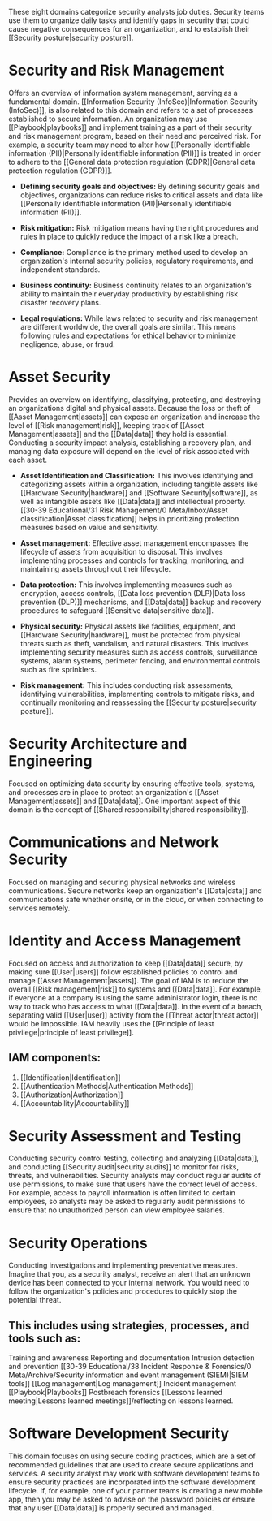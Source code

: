 
These eight domains categorize security analysts job duties. Security teams use them to organize daily tasks and identify gaps in security that could cause negative consequences for an organization, and to establish their [[Security posture|security posture]].

# Security and Risk Management 

Offers an overview of information system management, serving as a fundamental domain. [[Information Security (InfoSec)|Information Security (InfoSec)]], is also related to this domain and refers to a set of processes established to secure information. An organization may use [[Playbook|playbooks]] and implement training as a part of their security and risk management program, based on their need and perceived risk. For example, a security team may need to alter how [[Personally identifiable information (PII)|Personally identifiable information (PII)]] is treated in order to adhere to the [[General data protection regulation (GDPR)|General data protection regulation (GDPR)]].

- **Defining security goals and objectives:** By defining security goals and objectives, organizations can reduce risks to critical assets and data like [[Personally identifiable information (PII)|Personally identifiable information (PII)]].

- **Risk mitigation:** Risk mitigation means having the right procedures and rules in place to quickly reduce the impact of a risk like a breach.

- **Compliance:** Compliance is the primary method used to develop an organization's internal security policies, regulatory requirements, and independent standards.

- **Business continuity:** Business continuity relates to an organization's ability to maintain their everyday productivity by establishing risk disaster recovery plans.

- **Legal regulations:** While laws related to security and risk management are different worldwide, the overall goals are similar. This means following rules and expectations for ethical behavior to minimize negligence, abuse, or fraud.

# Asset Security 

Provides an overview on identifying, classifying, protecting, and destroying an organizations digital and physical assets. Because the loss or theft of [[Asset Management|assets]] can expose an organization and increase the level of [[Risk management|risk]], keeping track of [[Asset Management|assets]] and the [[Data|data]] they hold is essential. Conducting a security impact analysis, establishing a recovery plan, and managing data exposure will depend on the level of risk associated with each asset.

- **Asset Identification and Classification:** This involves identifying and categorizing assets within a organization, including tangible assets like [[Hardware Security|hardware]] and [[Software Security|software]], as well as intangible assets like [[Data|data]] and intellectual property. [[30-39 Educational/31 Risk Management/0 Meta/Inbox/Asset classification|Asset classification]] helps in prioritizing protection measures based on value and sensitivity.

- **Asset management:** Effective asset management encompasses the lifecycle of assets from acquisition to disposal. This involves implementing processes and controls for tracking, monitoring, and maintaining assets throughout their lifecycle. 

- **Data protection:** This involves implementing measures such as encryption, access controls, [[Data loss prevention (DLP)|Data loss prevention (DLP)]] mechanisms, and [[Data|data]] backup and recovery procedures to safeguard [[Sensitive data|sensitive data]].

- **Physical security:** Physical assets like facilities, equipment, and [[Hardware Security|hardware]], must be protected from physical threats such as theft, vandalism, and natural disasters. This involves implementing security measures such as access controls, surveillance systems, alarm systems, perimeter fencing, and environmental controls such as fire sprinklers.

- **Risk management:** This includes conducting risk assessments, identifying vulnerabilities, implementing controls to mitigate risks, and continually monitoring and reassessing the [[Security posture|security posture]].

# Security Architecture and Engineering 

Focused on optimizing data security by ensuring effective tools, systems, and processes are in place to protect an organization's [[Asset Management|assets]] and [[Data|data]]. One important aspect of this domain is the concept of [[Shared responsibility|shared responsibility]].

# Communications and Network Security 

Focused on managing and securing physical networks and wireless communications. Secure networks keep an organization's [[Data|data]] and communications safe whether onsite, or in the cloud, or when connecting to services remotely.


# Identity and Access Management 

Focused on access and authorization to keep [[Data|data]] secure, by making sure [[User|users]] follow established policies to control and manage [[Asset Management|assets]]. The goal of IAM is to reduce the overall [[Risk management|risk]] to systems and [[Data|data]]. For example, if everyone at a company is using the same administrator login, there is no way to track who has access to what [[Data|data]]. In the event of a breach, separating valid [[User|user]] activity from the [[Threat actor|threat actor]] would be impossible. IAM heavily uses the [[Principle of least privilege|principle of least privilege]].

## IAM components:

1. [[Identification|Identification]]
2. [[Authentication Methods|Authentication Methods]]
3. [[Authorization|Authorization]]
4. [[Accountability|Accountability]]


# Security Assessment and Testing 

Conducting security control testing, collecting and analyzing [[Data|data]], and conducting [[Security audit|security audits]] to monitor for risks, threats, and vulnerabilities. Security analysts may conduct regular audits of use permissions, to make sure that users have the correct level of access. For example, access to payroll information is often limited to certain employees, so analysts may be asked to regularly audit permissions to ensure that no unauthorized person can view employee salaries.

# Security Operations 

Conducting investigations and implementing preventative measures. Imagine that you, as a security analyst, receive an alert that an unknown device has been connected to your internal network. You would need to follow the organization's policies and procedures to quickly stop the potential threat.

## This includes using strategies, processes, and tools such as:

 Training and awareness
 Reporting and documentation
 Intrusion detection and prevention
 [[30-39 Educational/38 Incident Response & Forensics/0 Meta/Archive/Security information and event management (SIEM)|SIEM tools]]
 [[Log management|Log management]]
 Incident management
 [[Playbook|Playbooks]]
 Postbreach forensics
 [[Lessons learned meeting|Lessons learned meetings]]/reflecting on lessons learned.

# Software Development Security 

This domain focuses on using secure coding practices, which are a set of recommended guidelines that are used to create secure applications and services. A security analyst may work with software development teams to ensure security practices are incorporated into the software development lifecycle. If, for example, one of your partner teams is creating a new mobile app, then you may be asked to advise on the password policies or ensure that any user [[Data|data]] is properly secured and managed.
